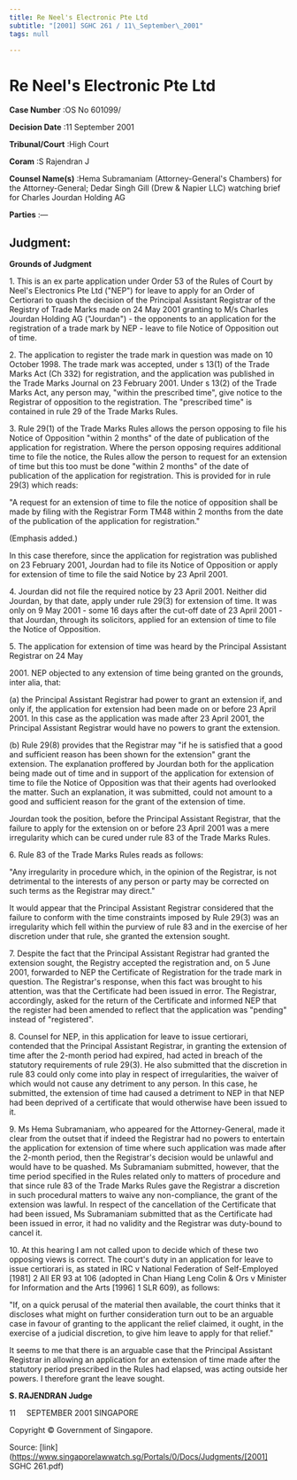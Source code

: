 ```yaml
---
title: Re Neel's Electronic Pte Ltd
subtitle: "[2001] SGHC 261 / 11\_September\_2001"
tags: null

---
```

# Re Neel's Electronic Pte Ltd 



**Case Number** :OS No 601099/ 

**Decision Date** :11 September 2001 

**Tribunal/Court** :High Court 

**Coram** :S Rajendran J 

**Counsel Name(s)** :Hema Subramaniam (Attorney-General's Chambers) for the Attorney-General; Dedar Singh Gill (Drew & Napier LLC) watching brief for Charles Jourdan Holding AG 

**Parties** :— 

## Judgment: 

**Grounds of Judgment** 

1\. This is an ex parte application under Order 53 of the Rules of Court by Neel's Electronics Pte Ltd ("NEP") for leave to apply for an Order of Certiorari to quash the decision of the Principal Assistant Registrar of the Registry of Trade Marks made on 24 May 2001 granting to M/s Charles Jourdan Holding AG ("Jourdan") - the opponents to an application for the registration of a trade mark by NEP - leave to file Notice of Opposition out of time. 

2\. The application to register the trade mark in question was made on 10 October 1998. The trade mark was accepted, under s 13(1) of the Trade Marks Act (Ch 332) for registration, and the application was published in the Trade Marks Journal on 23 February 2001. Under s 13(2) of the Trade Marks Act, any person may, "within the prescribed time", give notice to the Registrar of opposition to the registration. The "prescribed time" is contained in rule 29 of the Trade Marks Rules. 

3\. Rule 29(1) of the Trade Marks Rules allows the person opposing to file his Notice of Opposition "within 2 months" of the date of publication of the application for registration. Where the person opposing requires additional time to file the notice, the Rules allow the person to request for an extension of time but this too must be done "within 2 months" of the date of publication of the application for registration. This is provided for in rule 29(3) which reads: 

 "A request for an extension of time to file the notice of opposition shall be made by filing with the Registrar Form TM48 within 2 months from the date of the publication of the application for registration." 

 (Emphasis added.) 

In this case therefore, since the application for registration was published on 23 February 2001, Jourdan had to file its Notice of Opposition or apply for extension of time to file the said Notice by 23 April 2001. 

4\. Jourdan did not file the required notice by 23 April 2001. Neither did Jourdan, by that date, apply under rule 29(3) for extension of time. It was only on 9 May 2001 - some 16 days after the cut-off date of 23 April 2001 - that Jourdan, through its solicitors, applied for an extension of time to file the Notice of Opposition. 

5\. The application for extension of time was heard by the Principal Assistant Registrar on 24 May 

2001\. NEP objected to any extension of time being granted on the grounds, inter alia, that: 


 (a) the Principal Assistant Registrar had power to grant an extension if, and only if, the application for extension had been made on or before 23 April 2001. In this case as the application was made after 23 April 2001, the Principal Assistant Registrar would have no powers to grant the extension. 

 (b) Rule 29(8) provides that the Registrar may "if he is satisfied that a good and sufficient reason has been shown for the extension" grant the extension. The explanation proffered by Jourdan both for the application being made out of time and in support of the application for extension of time to file the Notice of Opposition was that their agents had overlooked the matter. Such an explanation, it was submitted, could not amount to a good and sufficient reason for the grant of the extension of time. 

Jourdan took the position, before the Principal Assistant Registrar, that the failure to apply for the extension on or before 23 April 2001 was a mere irregularity which can be cured under rule 83 of the Trade Marks Rules. 

6\. Rule 83 of the Trade Marks Rules reads as follows: 

 "Any irregularity in procedure which, in the opinion of the Registrar, is not detrimental to the interests of any person or party may be corrected on such terms as the Registrar may direct." 

It would appear that the Principal Assistant Registrar considered that the failure to conform with the time constraints imposed by Rule 29(3) was an irregularity which fell within the purview of rule 83 and in the exercise of her discretion under that rule, she granted the extension sought. 

7\. Despite the fact that the Principal Assistant Registrar had granted the extension sought, the Registry accepted the registration and, on 5 June 2001, forwarded to NEP the Certificate of Registration for the trade mark in question. The Registrar's response, when this fact was brought to his attention, was that the Certificate had been issued in error. The Registrar, accordingly, asked for the return of the Certificate and informed NEP that the register had been amended to reflect that the application was "pending" instead of "registered". 

8\. Counsel for NEP, in this application for leave to issue certiorari, contended that the Principal Assistant Registrar, in granting the extension of time after the 2-month period had expired, had acted in breach of the statutory requirements of rule 29(3). He also submitted that the discretion in rule 83 could only come into play in respect of irregularities, the waiver of which would not cause any detriment to any person. In this case, he submitted, the extension of time had caused a detriment to NEP in that NEP had been deprived of a certificate that would otherwise have been issued to it. 

9\. Ms Hema Subramaniam, who appeared for the Attorney-General, made it clear from the outset that if indeed the Registrar had no powers to entertain the application for extension of time where such application was made after the 2-month period, then the Registrar's decision would be unlawful and would have to be quashed. Ms Subramaniam submitted, however, that the time period specified in the Rules related only to matters of procedure and that since rule 83 of the Trade Marks Rules gave the Registrar a discretion in such procedural matters to waive any non-compliance, the grant of the extension was lawful. In respect of the cancellation of the Certificate that had been issued, Ms Subramaniam submitted that as the Certificate had been issued in error, it had no validity and the Registrar was duty-bound to cancel it. 


10\. At this hearing I am not called upon to decide which of these two opposing views is correct. The court's duty in an application for leave to issue certiorari is, as stated in IRC v National Federation of Self-Employed [1981] 2 All ER 93 at 106 (adopted in Chan Hiang Leng Colin & Ors v Minister for Information and the Arts [1996] 1 SLR 609), as follows: 

 "If, on a quick perusal of the material then available, the court thinks that it discloses what might on further consideration turn out to be an arguable case in favour of granting to the applicant the relief claimed, it ought, in the exercise of a judicial discretion, to give him leave to apply for that relief." 

It seems to me that there is an arguable case that the Principal Assistant Registrar in allowing an application for an extension of time made after the statutory period prescribed in the Rules had elapsed, was acting outside her powers. I therefore grant the leave sought. 

**S. RAJENDRAN Judge** 

11     SEPTEMBER 2001 SINGAPORE 

 Copyright © Government of Singapore. 


Source: [link](https://www.singaporelawwatch.sg/Portals/0/Docs/Judgments/[2001] SGHC 261.pdf)
